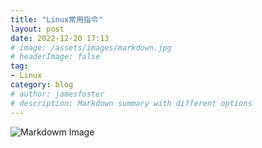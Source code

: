 ```yaml
---
title: "Linux常用指令"
layout: post
date: 2022-12-20 17:13
# image: /assets/images/markdown.jpg
# headerImage: false
tag:
- Linux
category: blog
# author: jamesfoster
# description: Markdown summary with different options
---
```


![Markdowm Image](https://raw.githubusercontent.com/yang-yang-o-o/yang-yang-o-o.github.io/main/assets/images/2022-12-20-Linux常用命令.png)
